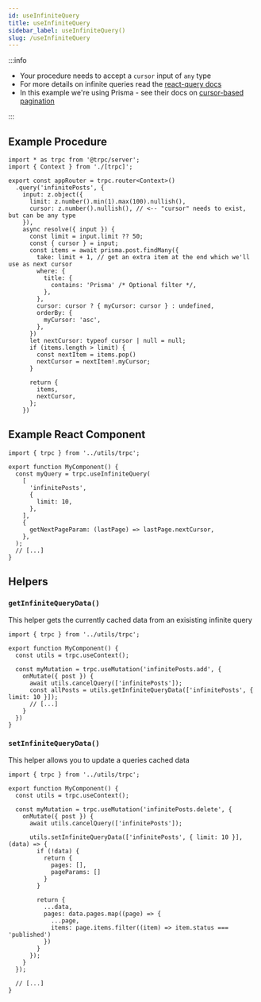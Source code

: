 ```yaml
---
id: useInfiniteQuery
title: useInfiniteQuery
sidebar_label: useInfiniteQuery()
slug: /useInfiniteQuery
---
```


:::info

- Your procedure needs to accept a `cursor` input of `any` type
- For more details on infinite queries read the [react-query docs](https://react-query.tanstack.com/reference/useInfiniteQuery)
- In this example we're using Prisma - see their docs on [cursor-based pagination](https://www.prisma.io/docs/concepts/components/prisma-client/pagination#cursor-based-pagination)

:::



## Example Procedure

```tsx title='server/routers/_app.ts'
import * as trpc from '@trpc/server';
import { Context } from './[trpc]';

export const appRouter = trpc.router<Context>()
  .query('infinitePosts', {
    input: z.object({
      limit: z.number().min(1).max(100).nullish(),
      cursor: z.number().nullish(), // <-- "cursor" needs to exist, but can be any type
    }),
    async resolve({ input }) {
      const limit = input.limit ?? 50;
      const { cursor } = input;
      const items = await prisma.post.findMany({
        take: limit + 1, // get an extra item at the end which we'll use as next cursor
        where: {
          title: {
            contains: 'Prisma' /* Optional filter */,
          },
        },
        cursor: cursor ? { myCursor: cursor } : undefined,
        orderBy: {
          myCursor: 'asc',
        },
      })
      let nextCursor: typeof cursor | null = null;
      if (items.length > limit) {
        const nextItem = items.pop()
        nextCursor = nextItem!.myCursor;
      }

      return {
        items,
        nextCursor,
      };
    })
```


## Example React Component

```tsx title='components/MyComponent.tsx'
import { trpc } from '../utils/trpc';

export function MyComponent() {
  const myQuery = trpc.useInfiniteQuery(
    [
      'infinitePosts',
      {
        limit: 10,
      },
    ],
    {
      getNextPageParam: (lastPage) => lastPage.nextCursor,
    },
  );
  // [...]
}

```

## Helpers

### `getInfiniteQueryData()`

This helper gets the currently cached data from an exisisting infinite query

```tsx title='components/MyComponent.tsx'
import { trpc } from '../utils/trpc';

export function MyComponent() {
  const utils = trpc.useContext();

  const myMutation = trpc.useMutation('infinitePosts.add', {
    onMutate({ post }) {
      await utils.cancelQuery(['infinitePosts']);
      const allPosts = utils.getInfiniteQueryData(['infinitePosts', { limit: 10 }]);
      // [...]
    }
  })
}
```

### `setInfiniteQueryData()`

This helper allows you to update a queries cached data

```tsx title='components/MyComponent.tsx'
import { trpc } from '../utils/trpc';

export function MyComponent() {
  const utils = trpc.useContext();

  const myMutation = trpc.useMutation('infinitePosts.delete', {
    onMutate({ post }) {
      await utils.cancelQuery(['infinitePosts']);

      utils.setInfiniteQueryData(['infinitePosts', { limit: 10 }], (data) => {
        if (!data) {
          return {
            pages: [],
            pageParams: []
          }
        }

        return {
          ...data,
          pages: data.pages.map((page) => {
            ...page,
            items: page.items.filter((item) => item.status === 'published')
          })
        }
      });
    }
  });

  // [...]
}


```
